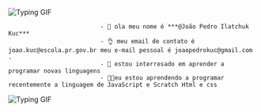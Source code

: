   ![Typing GIF](https://media0.giphy.com/media/RMwgs5kZqkRyhF24KK/giphy.gif)


                              - 👦 ola meu nome é ***@João Pedro Ilatchuk Kuc***
                              - 👌 meu email de contato é joao.kuc@escola.pr.gov.br meu e-mail pessoal é joaopedrokuc@gmail.com .
                              - 🧠 estou interresado em aprender a programar novas linguagens
                              - 🧑‍💻eu estou aprendendo a programar recentemente a linguagem de JavaScript e Scratch Html e css

  
  ![Typing GIF](https://gifdb.com/images/featured/vaporwave-mxa15mtookmrjlyk.gif)





<!---
joaopedro4i1/joaopedro4i1 is a ✨ special ✨ repository because its `README.md` (this file) appears on your GitHub profile.
You can click the Preview link to take a look at your changes.
--->


